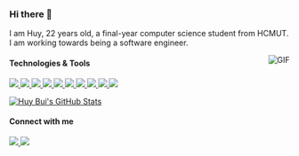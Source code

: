 ### Hi there 👋

<!--
**bngiahuy/bngiahuy** is a ✨ _special_ ✨ repository because its `README.md` (this file) appears on your GitHub profile.

Here are some ideas to get you started:

- 🔭 I’m currently working on ...
- 🌱 I’m currently learning ...
- 👯 I’m looking to collaborate on ...
- 🤔 I’m looking for help with ...
- 💬 Ask me about ...
- 📫 How to reach me: ...
- 😄 Pronouns: ...
- ⚡ Fun fact: ...
-->
<p style="fontsize: 5px">I am Huy, 22 years old, a final-year computer science student from HCMUT. I am working towards being a software engineer.</p>
<img align="right" alt="GIF" src="https://media4.giphy.com/media/LaVp0AyqR5bGsC5Cbm/200w.gif?cid=6c09b952w24bjufvqeclteezkbvwapwd39cbdkmllna6q2be&ep=v1_gifs_search&rid=200w.gif&ct=g" />

<h4>Technologies & Tools</h4>
<p>
  <a href="https://www.python.org/">
    <img src="https://img.shields.io/badge/Lang-Python-2bbc8a?style=flat&logo=python&logoColor=white" />
  </a>
  <a href="https://www.ecma-international.org/publications-and-standards/standards/ecma-262/">
    <img src="https://img.shields.io/badge/Lang-JavaScript-2bbc8a?style=flat&logo=javascript&logoColor=white" />
  </a>
  
  <a href="https://www.php.net/">
    <img src="https://img.shields.io/badge/Lang-PHP-2bbc8a?style=flat&logo=php&logoColor=white" />
  </a>
  <a href="https://cplusplus.com/">
    <img src="https://img.shields.io/badge/Lang-C++-2bbc8a.svg?style=flat&logo=c%2B%2B" />
  </a>
  <a href="https://react.dev/">
    <img src="https://img.shields.io/badge/Frame-React.js-2bbc8a?style=flat&logo=react&logoColor=white" />
  </a>
  
  <a href="https://git-scm.com/">
    <img src="https://img.shields.io/badge/Tools-Git-2bbc8a?style=flat&logo=git&logoColor=white" />
  </a>
  <a href="https://www.docker.com/">
    <img src="https://img.shields.io/badge/Tools-Docker-2bbc8a?style=flat&logo=docker&logoColor=white" />
  </a>
  <a href="https://www.postgresql.org/">
    <img src="https://img.shields.io/badge/Database-PostgreSQL-2bbc8a?style=flat&logo=postgresql&logoColor=white" />
  </a>
  <a href="https://learn.microsoft.com/en-us/windows/wsl/">
    <img src="https://img.shields.io/badge/OS-WSL2-2bbc8a?style=flat&logo=linux&logoColor=white" />
  </a>
  <a href="https://code.visualstudio.com/">
    <img src="https://img.shields.io/badge/Editor-VSCode-2bbc8a?style=flat&logo=visualstudiocode&logoColor=white" />
  </a>
</p>

<p>
  <a href="https://github.com/bngiahuy?tab=repositories">
    <img align="center" src="https://github-readme-stats.vercel.app/api?username=bngiahuy&rank_icon=github&show_icons=true&count_private=true&title_color=2bbc8a&icon_color=2bbc8a&hide_border=true&hide_title=true" alt="Huy Bui's GitHub Stats" />
  </a>
</p>

<h4>Connect with me</h4>
<p>
  <a href="https://www.linkedin.com/in/huy-bui47/">
    <img src="https://img.shields.io/badge/LinkedIn-525252?style=flat-square&logo=linkedin&logoColor=white" />
  </a>
  <a href="https://www.facebook.com/huy.bng24/">
    <img src="https://img.shields.io/badge/Facebook-525252?style=flat-square&logo=facebook&logoColor=white" />
  </a>
</p>
